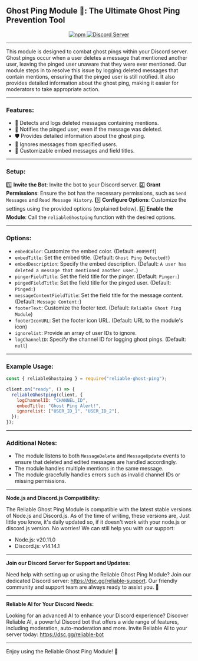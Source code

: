 ## Ghost Ping Module 👻: The Ultimate Ghost Ping Prevention Tool

<p align="center">
  <a href="https://www.npmjs.com/package/reliable-ghostping">
    <img src="https://img.shields.io/npm/dt/reliable-ghostping?style=for-the-badge" alt="npm" />
  </a>

  <a href="https://discord.com/invite/Rw5gRVqSaK">
    <img src="https://img.shields.io/discord/1029777893112418314?color=5865F2&label=Reliable&style=for-the-badge" alt="Discord Server" />
  </a>
</p>

---

This module is designed to combat ghost pings within your Discord server. Ghost pings occur when a user deletes a message that mentioned another user, leaving the pinged user unaware that they were ever mentioned. Our module steps in to resolve this issue by logging deleted messages that contain mentions, ensuring that the pinged user is still notified. It also provides detailed information about the ghost ping, making it easier for moderators to take appropriate action.

---

### Features:
- 👤 Detects and logs deleted messages containing mentions.
- 🔔 Notifies the pinged user, even if the message was deleted.
- 🛡️ Provides detailed information about the ghost ping.
- 🚫 Ignores messages from specified users.
- 📝 Customizable embed messages and field titles.

---

### Setup:
1️⃣ **Invite the Bot**: Invite the bot to your Discord server.
2️⃣ **Grant Permissions**: Ensure the bot has the necessary permissions, such as `Send Messages` and `Read Message History`.
3️⃣ **Configure Options**: Customize the settings using the provided options (explained below).
4️⃣ **Enable the Module**: Call the `reliableGhostping` function with the desired options.

---

### Options:
- `embedColor`: Customize the embed color. (Default: `#0099ff`)
- `embedTitle`: Set the embed title. (Default: `Ghost Ping Detected!`)
- `embedDescription`: Specify the embed description. (Default: `A user has deleted a message that mentioned another user.`)
- `pingerFieldTitle`: Set the field title for the pinger. (Default: `Pinger:`)
- `pingedFieldTitle`: Set the field title for the pinged user. (Default: `Pinged:`)
- `messageContentFieldTitle`: Set the field title for the message content. (Default: `Message Content:`)
- `footerText`: Customize the footer text. (Default: `Reliable Ghost Ping Module`)
- `footerIconURL`: Set the footer icon URL. (Default: URL to the module's icon)
- `ignorelist`: Provide an array of user IDs to ignore.
- `logChannelID`: Specify the channel ID for logging ghost pings. (Default: `null`)

---

### Example Usage:
```js
const { reliableGhostping } = require("reliable-ghost-ping");

client.on("ready", () => {
  reliableGhostping(client, {
    logChannelID: "CHANNEL_ID",
    embedTitle: "Ghost Ping Alert!",
    ignorelist: ["USER_ID_1", "USER_ID_2"],
  });
});
```

---

### Additional Notes:
- The module listens to both `MessageDelete` and `MessageUpdate` events to ensure that deleted and edited messages are handled accordingly.
- The module handles multiple mentions in the same message.
- The module gracefully handles errors such as invalid channel IDs or missing permissions.

---

**Node.js and Discord.js Compatibility:**

The Reliable Ghost Ping Module is compatible with the latest stable versions of Node.js and Discord.js. As of the time of writing, these versions are, Just little you know, it's daily updated so, if it doesn't work with your node.js or discord.js version. No worries! We can still help you with our support:

- Node.js: v20.11.0
- Discord.js: v14.14.1

---

**Join our Discord Server for Support and Updates:**

Need help with setting up or using the Reliable Ghost Ping Module? Join our dedicated Discord server: https://dsc.gg/reliable-support. Our friendly community and support team are always ready to assist you. 🌟

---

**Reliable AI for Your Discord Needs:**

Looking for an advanced AI to enhance your Discord experience? Discover Reliable AI, a powerful Discord bot that offers a wide range of features, including moderation, auto-moderation and more. Invite Reliable AI to your server today: https://dsc.gg/reliable-bot

---

Enjoy using the Reliable Ghost Ping Module! 👻
